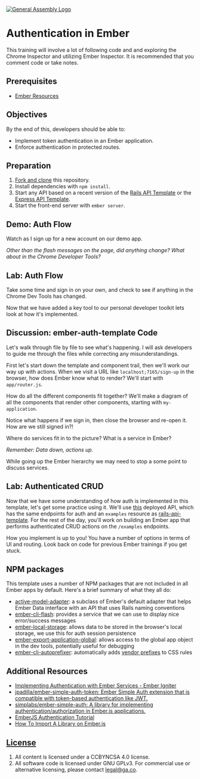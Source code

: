 [![General Assembly Logo](https://camo.githubusercontent.com/1a91b05b8f4d44b5bbfb83abac2b0996d8e26c92/687474703a2f2f692e696d6775722e636f6d2f6b6538555354712e706e67)](https://generalassemb.ly/education/web-development-immersive)

# Authentication in Ember

This training will involve a lot of following code and and exploring the
Chrome Inspector and utilizing Ember Inspector.  It is recommended that you
comment code or take notes.

## Prerequisites

- [Ember Resources](https://git.generalassemb.ly/ga-wdi-boston/ember-resources)

## Objectives

By the end of this, developers should be able to:

- Implement token authentication in an Ember application.
- Enforce authentication in protected routes.

## Preparation

1. [Fork and clone](https://git.generalassemb.ly/ga-wdi-boston/meta/wiki/ForkAndClone)
    this repository.
1. Install dependencies with `npm install`.
1. Start any API based on a recent version of the [Rails API
    Template](https://git.generalassemb.ly/ga-wdi-boston/rails-api-template) or the
    [Express API
    Template](https://git.generalassemb.ly/ga-wdi-boston/express-api-template).
1. Start the front-end server with `ember server`.

## Demo: Auth Flow

Watch as I sign up for a new account on our demo app.

*Other than the flash messages on the page, did anything change?  What about in
the Chrome Developer Tools?*

## Lab: Auth Flow

Take some time and sign in on your own, and check to see if anything in the
Chrome Dev Tools has changed.

Now that we have added a key tool to our personal developer toolkit lets look
at how it's implemented.

## Discussion: ember-auth-template Code

Let's walk through file by file to see what's happening.  I will ask
developers to guide me through the files while correcting any misunderstandings.

First let's start down the template and component trail, then we'll work our way
up with actions. When we visit a URL like `localhost;7165/sign-up` in the
browser, how does Ember know what to render? We'll start with `app/router.js`.

How do all the different components fit together? We'll make a diagram of all
the components that render other components, starting with `my-application`.

Notice what happens if we sign in, then close the browser and re-open it. How
are we still signed in?!

Where do services fit in to the picture? What is a service in Ember?

*Remember: Data down, actions up.*

While going up the Ember hierarchy we may need to stop a some point to discuss
services.

## Lab: Authenticated CRUD

Now that we have some understanding of how auth is implemented in this template,
let's get some practice using it. We'll use [this](https://shrouded-sierra-62817.herokuapp.com/)
deployed API, which has the same endpoints for auth and an `examples` resource
as [rails-api-template](https://git.generalassemb.ly/ga-wdi-boston/rails-api-template).
For the rest of the day, you'll work on building an Ember app that performs
authenticated CRUD actions on the `/examples` endpoints.

How you implement is up to you! You have a number of options in terms of UI and
routing. Look back on code for previous Ember trainings if you get stuck.

## NPM packages

This template uses a number of NPM packages that are not included in all Ember
apps by default. Here's a brief summary of what they all do:

- [active-model-adapter](https://github.com/ember-data/active-model-adapter):
  a subclass of Ember's default adapter that helps Ember Data interface with an
  API that uses Rails naming conventions
- [ember-cli-flash](https://github.com/poteto/ember-cli-flash): provides a
  service that we can use to display nice error/success messages
- [ember-local-storage](https://github.com/funkensturm/ember-local-storage):
  allows data to be stored in the browser's local storage, we use this for auth
  session persistence
- [ember-export-application-global](https://github.com/ember-cli/ember-export-application-global):
allows access to the global app object in the dev tools, potentially useful for
debugging
- [ember-cli-autoprefixer](https://github.com/kimroen/ember-cli-autoprefixer):
  automatically adds [vendor prefixes](https://developer.mozilla.org/en-US/docs/Glossary/Vendor_Prefix) to
  CSS rules


## Additional Resources

- [Implementing Authentication with Ember Services - Ember
    Igniter](http://emberigniter.com/implementing-authentication-with-ember-services/)
- [jpadilla/ember-simple-auth-token: Ember Simple Auth extension that is
    compatible with token-based authentication like
    JWT.](https://github.com/jpadilla/ember-simple-auth-token)
- [simplabs/ember-simple-auth: A library for implementing
    authentication/authorization in Ember.js
    applications.](https://github.com/simplabs/ember-simple-auth)
- [EmberJS Authentication Tutorial](https://auth0.com/blog/emberjs-authentication-tutorial/)
- [How To Import A Library on Ember.js](https://stackoverflow.com/questions/38919757/how-to-import-a-library-on-ember-js)

## [License](LICENSE)

1. All content is licensed under a CC­BY­NC­SA 4.0 license.
1. All software code is licensed under GNU GPLv3. For commercial use or
    alternative licensing, please contact legal@ga.co.
